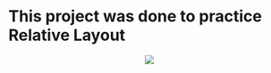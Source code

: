 # This project was done to practice Relative Layout
<div align="center">
 <img src="https://github.com/user-attachments/assets/1223ba8f-0729-4cef-84c3-3de82f2b3085"/>
</div>
